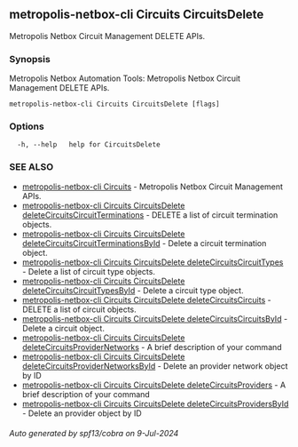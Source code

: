 ## metropolis-netbox-cli Circuits CircuitsDelete

Metropolis Netbox Circuit Management DELETE APIs.

### Synopsis


Metropolis Netbox Automation Tools:
  Metropolis Netbox Circuit Management DELETE APIs.

```
metropolis-netbox-cli Circuits CircuitsDelete [flags]
```

### Options

```
  -h, --help   help for CircuitsDelete
```

### SEE ALSO

* [metropolis-netbox-cli Circuits]()	 - Metropolis Netbox Circuit Management APIs.
* [metropolis-netbox-cli Circuits CircuitsDelete deleteCircuitsCircuitTerminations]()	 - DELETE a list of circuit termination objects.
* [metropolis-netbox-cli Circuits CircuitsDelete deleteCircuitsCircuitTerminationsById]()	 - Delete a circuit termination object.
* [metropolis-netbox-cli Circuits CircuitsDelete deleteCircuitsCircuitTypes]()	 - Delete a list of circuit type objects.
* [metropolis-netbox-cli Circuits CircuitsDelete deleteCircuitsCircuitTypesById]()	 - Delete a circuit type object.
* [metropolis-netbox-cli Circuits CircuitsDelete deleteCircuitsCircuits]()	 - DELETE a list of circuit objects.
* [metropolis-netbox-cli Circuits CircuitsDelete deleteCircuitsCircuitsById]()	 - Delete a circuit object.
* [metropolis-netbox-cli Circuits CircuitsDelete deleteCircuitsProviderNetworks]()	 - A brief description of your command
* [metropolis-netbox-cli Circuits CircuitsDelete deleteCircuitsProviderNetworksById]()	 - Delete an provider network object by ID
* [metropolis-netbox-cli Circuits CircuitsDelete deleteCircuitsProviders]()	 - A brief description of your command
* [metropolis-netbox-cli Circuits CircuitsDelete deleteCircuitsProvidersById]()	 - Delete an provider object by ID

###### Auto generated by spf13/cobra on 9-Jul-2024
